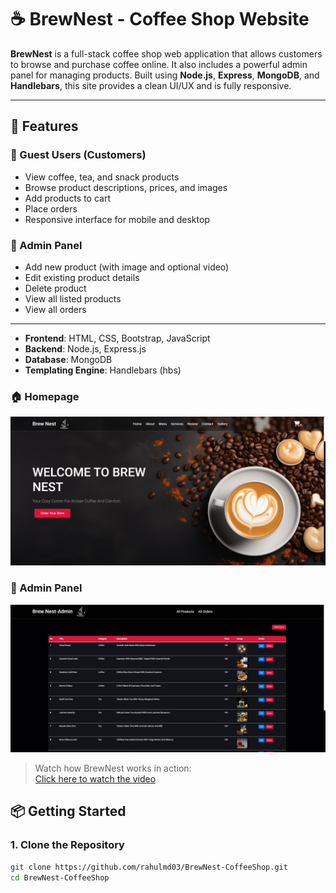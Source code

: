 # ☕ BrewNest - Coffee Shop Website

**BrewNest** is a full-stack coffee shop web application that allows customers to browse and purchase coffee online. It also includes a powerful admin panel for managing products. Built using **Node.js**, **Express**, **MongoDB**, and **Handlebars**, this site provides a clean UI/UX and is fully responsive.

---

## 🚀 Features

### 👤 Guest Users (Customers)
- View coffee, tea, and snack products
- Browse product descriptions, prices, and images
- Add products to cart
- Place orders
- Responsive interface for mobile and desktop

### 🔐 Admin Panel
- Add new product (with image and optional video)
- Edit existing product details
- Delete product
- View all listed products
- View all orders

---

- **Frontend**: HTML, CSS, Bootstrap, JavaScript
- **Backend**: Node.js, Express.js
- **Database**: MongoDB
- **Templating Engine**: Handlebars (hbs)


### 🏠 Homepage 
![Homepage](public/images/homepage.png)

### 🧾 Admin Panel
![Admin Panel](/public/images/adminpage.png)

> Watch how BrewNest works in action:  
[Click here to watch the video](public/videos/BrewNest.mp4)

## 📦 Getting Started

### 1. Clone the Repository

```bash
git clone https://github.com/rahulmd03/BrewNest-CoffeeShop.git
cd BrewNest-CoffeeShop


